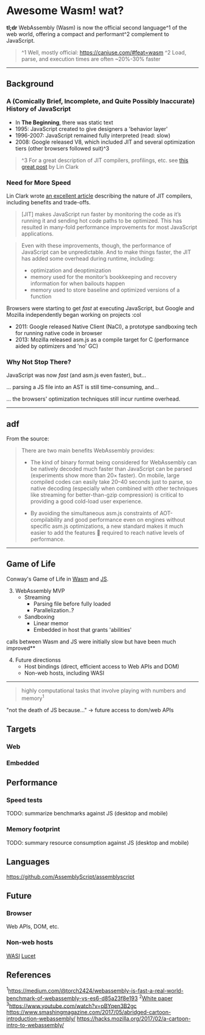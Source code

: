 # Awesome Wasm! wat?

**tl;dr** WebAssembly (Wasm) is now the official second language^1 of the web world,
offering a compact and performant^2 complement to JavaScript.

> ^1 Well, mostly official: https://caniuse.com/#feat=wasm
> ^2 Load, parse, and execution times are often ~20%-30% faster

---

## Background

### A (Comically Brief, Incomplete, and Quite Possibly Inaccurate) History of JavaScript

- In **The Beginning**, there was static text
- 1995: JavaScript created to give designers a 'behavior layer'
- 1996-2007: JavaScript remained fully interpreted (read: slow)
- 2008: Google released V8, which included JIT and several optimization tiers (other browsers followed suit)^3

> ^3 For a great description of JIT compilers, profilings, etc.
> see [this great post](https://hacks.mozilla.org/2017/02/a-crash-course-in-just-in-time-jit-compilers/) by Lin Clark

### Need for More Speed

Lin Clark wrote [an excellent article](https://hacks.mozilla.org/2017/02/a-crash-course-in-just-in-time-jit-compilers/)
describing the nature of JIT compilers, including benefits and trade-offs.

> [JIT] makes JavaScript run faster by monitoring the code as it’s running it and sending hot code paths to be optimized.
> This has resulted in many-fold performance improvements for most JavaScript applications.

> Even with these improvements, though, the performance of JavaScript can be unpredictable.
> And to make things faster, the JIT has added some overhead during runtime, including:
>
> - optimization and deoptimization
> - memory used for the monitor’s bookkeeping and recovery information for when bailouts happen
> - memory used to store baseline and optimized versions of a function


Browsers were starting to get *fast* at executing JavaScript,
but Google and Mozilla independently began working on projects :col

- 2011: Google released Native Client (NaCl), a prototype sandboxing tech for running native code in browser
- 2013: Mozilla released asm.js as a compile target for C (performance aided by optimizers and 'no' GC)

### Why Not Stop There?

JavaScript was now *fast* (and asm.js even faster), but...

... parsing a JS file into an AST is still time-consuming, and...

... the browsers' optimization techniques still incur runtime overhead.

<!--Basically, asm.js was a great experiment for squeezing even more speed out of the JavaScript VMs-->
<!--... predictability/determinism of optimizations...?-->

--- 

## adf

<!--asm.js and NaCl were great experiments, but in 2015 engineers from Mozilla, Microsoft, Apple, and Google-->
<!--began to work on a joint prototype. By 2017 they had settled -->


From the source:

> There are two main benefits WebAssembly provides:
>
>   - The kind of binary format being considered for WebAssembly can be natively decoded much faster than JavaScript can be parsed (experiments show more than 20× faster). On mobile, large compiled codes can easily take 20–40 seconds just to parse, so native decoding (especially when combined with other techniques like streaming for better-than-gzip compression) is critical to providing a good cold-load user experience.
>
>   - By avoiding the simultaneous asm.js constraints of AOT-compilability and good performance even on engines without specific asm.js optimizations, a new standard makes it much easier to add the features :unicorn: required to reach native levels of performance.


---

## Game of Life

Conway's Game of Life in [Wasm](https://awesome-wasm-game-of-life.s3.amazonaws.com/wasm/index.html)
and [JS](https://awesome-wasm-game-of-life.s3.amazonaws.com/javascript/index.html).





3. WebAssembly MVP
    - Streaming
        - Parsing file before fully loaded
        - Parallelization..?
    - Sandboxing
        - Linear memor
        - Embedded in host that grants 'abilities'


calls between Wasm and JS were initially slow but have been much improved**


4. Future directionss
    - Host bindings (direct, efficient access to Web APIs and DOM)
    - Non-web hosts, including WASI


---



> highly computational tasks that involve playing with numbers and memory<sup>1</sup>

"not the death of JS because..." -> future access to dom/web APIs


## Targets


### Web


### Embedded


## Performance


### Speed tests

TODO: summarize benchmarks against JS (desktop and mobile)


### Memory footprint

TODO: summary resource consumption against JS (desktop and mobile)


## Languages

https://github.com/AssemblyScript/assemblyscript


## Future

### Browser

Web APIs, DOM, etc.


### Non-web hosts

[WASI](https://hacks.mozilla.org/2019/03/standardizing-wasi-a-webassembly-system-interface/)
[Lucet](https://www.fastly.com/blog/announcing-lucet-fastly-native-webassembly-compiler-runtime)


## References
<sup>1</sup>https://medium.com/@torch2424/webassembly-is-fast-a-real-world-benchmark-of-webassembly-vs-es6-d85a23f8e193
<sup>2</sup>[White paper](https://github.com/WebAssembly/spec/blob/master/papers/pldi2017.pdf)
<sup>3</sup>https://www.youtube.com/watch?v=pBYqen3B2gc
https://www.smashingmagazine.com/2017/05/abridged-cartoon-introduction-webassembly/
https://hacks.mozilla.org/2017/02/a-cartoon-intro-to-webassembly/
